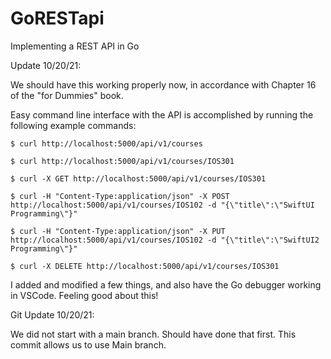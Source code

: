 # GoRESTapi
 Implementing a REST API in Go 

 Update 10/20/21: 

 We should have this working properly now, in accordance with Chapter 16 of the "for Dummies" book. 

 Easy command line interface with the API is accomplished by running the following example commands:

 ```
$ curl http://localhost:5000/api/v1/courses

$ curl http://localhost:5000/api/v1/courses/IOS301

$ curl -X GET http://localhost:5000/api/v1/courses/IOS301

$ curl -H "Content-Type:application/json" -X POST http://localhost:5000/api/v1/courses/IOS102 -d "{\"title\":\"SwiftUI Programming\"}"

$ curl -H "Content-Type:application/json" -X PUT http://localhost:5000/api/v1/courses/IOS102 -d "{\"title\":\"SwiftUI2 Programming\"}"

$ curl -X DELETE http://localhost:5000/api/v1/courses/IOS301
```

I added and modified a few things, and also have the Go debugger working in VSCode. Feeling good about this! 

Git Update 10/20/21:

We did not start with a main branch. Should have done that first. This commit allows us to use Main branch. 